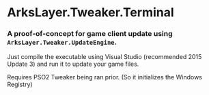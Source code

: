 ﻿# ArksLayer.Tweaker.Terminal
### A proof-of-concept for game client update using `ArksLayer.Tweaker.UpdateEngine`.

Just compile the executable using Visual Studio (recommended 2015 Update 3) and run it to update your game files.

Requires PSO2 Tweaker being ran prior. (So it initializes the Windows Registry)